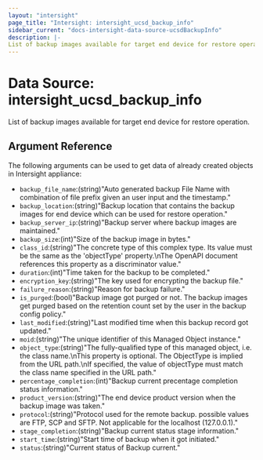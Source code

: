 ```yaml
---
layout: "intersight"
page_title: "Intersight: intersight_ucsd_backup_info"
sidebar_current: "docs-intersight-data-source-ucsdBackupInfo"
description: |-
List of backup images available for target end device for restore operation.
---
```


# Data Source: intersight_ucsd_backup_info
List of backup images available for target end device for restore operation.
## Argument Reference
The following arguments can be used to get data of already created objects in Intersight appliance:
* `backup_file_name`:(string)"Auto generated backup File Name with combination of file prefix given an user input and the timestamp."
* `backup_location`:(string)"Backup location that contains the backup images for end device which can be used for restore operation."
* `backup_server_ip`:(string)"Backup server where backup images are maintained."
* `backup_size`:(int)"Size of the backup image in bytes."
* `class_id`:(string)"The concrete type of this complex type. Its value must be the same as the 'objectType' property.\nThe OpenAPI document references this property as a discriminator value."
* `duration`:(int)"Time taken for the backup to be completed."
* `encryption_key`:(string)"The key used for encrypting the backup file."
* `failure_reason`:(string)"Reason for backup failure."
* `is_purged`:(bool)"Backup image got purged or not. The backup images get purged based on the retention count set by the user in the backup config policy."
* `last_modified`:(string)"Last modified time when this backup record got updated."
* `moid`:(string)"The unique identifier of this Managed Object instance."
* `object_type`:(string)"The fully-qualified type of this managed object, i.e. the class name.\nThis property is optional. The ObjectType is implied from the URL path.\nIf specified, the value of objectType must match the class name specified in the URL path."
* `percentage_completion`:(int)"Backup current precentage completion status information."
* `product_version`:(string)"The end device product version when the backup image was taken."
* `protocol`:(string)"Protocol used for the remote backup. possible values are FTP, SCP and SFTP. Not applicable for the localhost (127.0.0.1)."
* `stage_completion`:(string)"Backup current status stage information."
* `start_time`:(string)"Start time of backup when it got initiated."
* `status`:(string)"Current status of Backup current."
